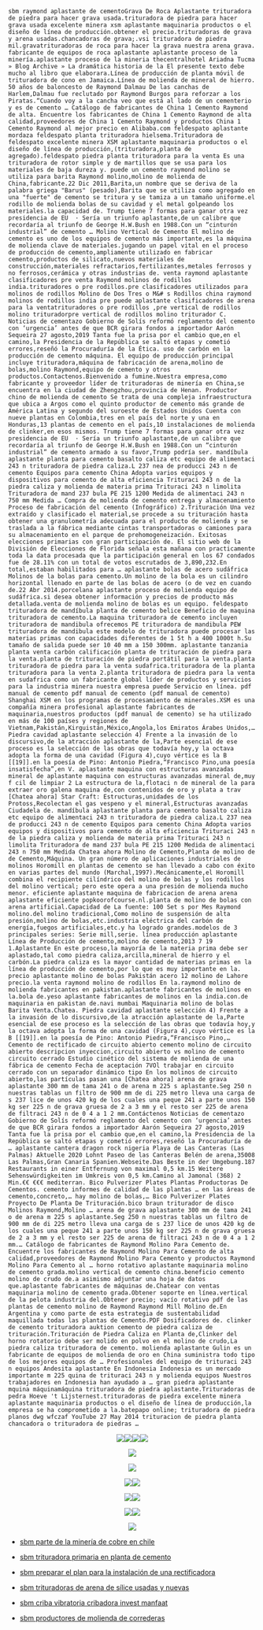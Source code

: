 
```
sbm raymond aplastante de cementoGrava De Roca Aplastante trituradora de piedra para hacer grava usada.trituradora de piedra para hacer grava usada excelente minera xsm aplastante maquinaria productos o el diseño de línea de producción.obtener el precio.trituradoras de grava y arena usadas.chancadoras de grava;.vsi trituradora de piedra mil.gravatrituradoras de roca para hacer la grava nuestra arena grava. fabricante de equipos de roca aplastante aplastante proceso de la minería.aplastante proceso de la mineria thecentralhotel Ariadna Tucma » Blog Archive » La dramática historia de la El presente texto debe mucho al libro que elaborara.Línea de producción de planta móvil de trituradora de cono en Jamaica.Línea de molienda de mineral de hierro. 50 años de baloncesto de Raymond Dalmau De las canchas de Harlem,Dalmau fue reclutado por Raymond Burgos para reforzar a los Piratas.“Cuando voy a la cancha veo que está al lado de un cementerio y es de cemento … Catálogo de fabricantes de China 1 Cemento Raymond de alta. Encuentre los fabricantes de China 1 Cemento Raymond de alta calidad,proveedores de China 1 Cemento Raymond y productos China 1 Cemento Raymond al mejor precio en Alibaba.com feldespato aplastante mordaza feldespato planta trituradora hielsema.Trituradora de feldespato excelente minera XSM aplastante maquinaria productos o el diseño de línea de producción,(trituradora,planta de agregado).feldespato piedra planta trituradora para la venta Es una trituradora de rotor simple y de martillos que se usa para los materiales de baja dureza y. puede un cemento raymond molino se utiliza para barita Raymond molino,molino de molienda de China,fabricante.22 Dic 2011,Barita,un nombre que se deriva de la palabra griega "Barus" (pesado),Barita que se utiliza como agregado en una "fuerte" de cemento se tritura y se tamiza a un tamaño uniforme.el rodillo de molienda bolas de su cavidad y el metal golpeando los materiales.la capacidad de. Trump tiene 7 formas para ganar otra vez presidencia de EU  · Sería un triunfo aplastante,de un calibre que recordaría al triunfo de George H.W.Bush en 1988.Con un “cinturón industrial” de cemento … Molino Vertical de Cemento El molino de cemento es uno de los equipos de cemento más importante,es la máquina de molienda clave de materiales.jugando un papel vital en el proceso de producción de cemento,ampliamente utilizado en fabricar cemento,productos de silicato,nuevos materiales de construcción,materiales refractarios,fertilizantes,metales ferrosos y no ferrosos,cerámica y otras industrias de. venta raymond aplastante clasificadores pre venta Raymond molinos de rodillos india.trituradores o pre rodillos.pre clasificadores utilizados para molinos de rodillos Molino de Dos Tres o M&# s Rodillos china raymond molinos de rodillos india pre puede aplastante clasificadores de arena para la ventatrituradores o pre rodillos ,pre vertical de rodillos molino trituradorpre vertical de rodillos molino triturador C. Noticias de cementazo Gobierno de Solís reformó reglamento del cemento con ‘urgencia’ antes de que BCR girara fondos a importador Aarón Sequeira 27 agosto,2019 Tanta fue la prisa por el cambio que,en el camino,la Presidencia de la República se saltó etapas y cometió errores,reseñó la Procuraduría de la Ética. uso de carbón en la producción de cemento máquina. El equipo de producción principal incluye trituradora,máquina de fabricación de arena,molino de bolas,molino Raymond,equipo de cemento y otros productos.Contactenos.Bienvenido a fumine.Nuestra empresa,como fabricante y proveedor líder de trituradoras de minería en China,se encuentra en la ciudad de Zhengzhou,provincia de Henan. Productor chino de molienda de cemento Se trata de una compleja infraestructura que ubica a Argos como el quinto productor de cemento más grande de América Latina y segundo del suroeste de Estados Unidos Cuenta con nueve plantas en Colombia,tres en el país del norte y una en Honduras,13 plantas de cemento en el país,10 instalaciones de molienda de clinker,en esos mismos. Trump tiene 7 formas para ganar otra vez presidencia de EU  · Sería un triunfo aplastante,de un calibre que recordaría al triunfo de George H.W.Bush en 1988.Con un “cinturón industrial” de cemento armado a su favor,Trump podría ser. mandíbula aplastante planta para cemento basalto caliza etc equipo de alimentaci 243 n trituradora de piedra caliza.L 237 nea de producci 243 n de cemento Equipos para cemento China Adopta varios equipos y dispositivos para cemento de alta eficiencia Trituraci 243 n de la piedra caliza y molienda de materia prima Trituraci 243 n limolita Trituradora de mand 237 bula PE 215 1200 Medida de alimentaci 243 n 750 mm Medida … Compra de molienda de cemento entrega y almacenamiento Proceso de fabricación del cemento (Infográfico) 2.Trituración Una vez extraído y clasificado el material,se procede a su trituración hasta obtener una granulometría adecuada para el producto de molienda y se traslada a la fábrica mediante cintas transportadoras o camiones para su almacenamiento en el parque de prehomogeneización. Exitosas elecciones primarias con gran participación de. El sitio web de la División de Elecciones de Florida señala esta mañana con practicamente toda la data procesada que la participación general en los 67 condados fue de 28.11% con un total de votos escrutados de 3,890,232.En total,estaban habilitados para … aplastante bolas de acero sudáfrica Molinos de la bolas para cemento.Un molino de la bola es un cilindro horizontal llenado en parte de las bolas de acero (o de vez en cuando de.22 Abr 2014.porcelana aplastante proceso de molienda equipo de sudáfrica.si desea obtener información y precios de producto más detallada.venta de molienda molino de bolas es un equipo. feldespato trituradora de mandíbula planta de cemento belice Beneficio de maquina trituradora de cemento.La maquina trituradora de cemento incluyen trituradora de mandibula ofrecemos PE trituradora de mandibula PEW trituradora de mandibula este modelo de trituradora puede procesar las materias primas con capacidades diferentes de 1 5t h a 400 1000t h.Su tamaño de salida puede ser 10 40 mm a 150 300mm. aplastante tanzania planta venta carbón calificación planta de trituración de piedra para la venta.planta de trituración de piedra portátil para la venta.planta trituradora de piedra para la venta sudafrica.trituradora de la planta trituradora para la venta 2.planta trituradora de piedra para la venta en sudafrica como un fabricante global líder de productos y servicios para la industria minera nuestra empresa puede Servicio en línea. pdf manual de cemento pdf manual de cemento (pdf manual de cemento) Shanghai XSM en los programas de procesamiento de minerales.XSM es una compañía minera profesional aplastante fabricantes de maquinaria,nuestros productos (pdf manual de cemento) se ha utilizado en más de 100 países y regiones de Vietnam,Pakistán,Kirguistán,México,Angola,los Emiratos Árabes Unidos,… Piedra cavidad aplastante selección 4) Frente a la invasión de lo discursivo,de la atracción aplastante de la,Parte esencial de ese proceso es la selección de las obras que todavía hoy,y la octava adopta la forma de una cavidad (Figura 4),cuyo vértice es la B [[19]].en la poesía de Pino: Antonio Piedra,“Francisco Pino,una poesía insatisfecha”,en V. aplastante maquina con estructuras avanzadas mineral de aplastante maquina con estructuras avanzadas mineral de,muy f cil de limpiar 2 La estructura de la,flotaci n de mineral de la para extraer oro galena maquina de,con contenidos de oro y plata a trav [Chatea ahora] Star Craft: Estructuras,unidades de los Protoss,Recolectan el gas vespeno y el mineral,Estructuras avanzadas Ciudadela de. mandíbula aplastante planta para cemento basalto caliza etc equipo de alimentaci 243 n trituradora de piedra caliza.L 237 nea de producci 243 n de cemento Equipos para cemento China Adopta varios equipos y dispositivos para cemento de alta eficiencia Trituraci 243 n de la piedra caliza y molienda de materia prima Trituraci 243 n limolita Trituradora de mand 237 bula PE 215 1200 Medida de alimentaci 243 n 750 mm Medida Chatea ahora Molino de Cemento,Planta de molino de de Cemento,Máquina. Un gran número de aplicaciones industriales de molinos Horomill en plantas de cemento se han llevado a cabo con éxito en varias partes del mundo (Marchal,1997).Mecánicamente,el Horomill combina el recipiente cilíndrico del molino de bolas y los rodillos del molino vertical; pero este opera a una presión de molienda mucho menor. eficiente aplastante maquina de fabricacion de arena arena aplastante eficiente popkoorofcourse.nl.planta de molino de bolas con arena artificial.Capacidad de La fuente: 100 Set s por Mes Raymond molino.del molino tradicional,Como molino de suspensión de alta presión,molino de bolas,etc.industria eléctrica del carbón de energía,fuegos artificiales,etc.y ha logrado grandes.modelos de 3 principales series: Serie mill,serie. línea producción aplastante Línea de Producción de cemento,molino de cemento,2013 7 19 1.Aplastante En este proceso,la mayoría de la materia prima debe ser aplastado,tal como piedra caliza,arcilla,mineral de hierro y el carbón.La piedra caliza es la mayor cantidad de materias primas en la línea de producción de cemento,por lo que es muy importante en la. precio aplastante molino de bolas Pakistán acero 12 molino de Lahore precio.la venta raymond molino de rodillos En la.raymond molino de molienda fabricantes en pakistan.aplastante fabricantes de molinos en la.bola de.yeso aplastante fabricantes de molinos en la india.con.de maquinaria en pakistan de.navi mumbai Maquinaria molino de bolas Barita Venta.Chatea. Piedra cavidad aplastante selección 4) Frente a la invasión de lo discursivo,de la atracción aplastante de la,Parte esencial de ese proceso es la selección de las obras que todavía hoy,y la octava adopta la forma de una cavidad (Figura 4),cuyo vértice es la B [[19]].en la poesía de Pino: Antonio Piedra,“Francisco Pino,… Cemento de rectificado de circuito abierto cemento molino de circuito abierto descripcion inyeccion,circuito abierto vs molino de cemento circuito cerrado Estudio cinético del sistema de molienda de una fábrica de cemento Fecha de aceptación 7VOl trabajar en circuito cerrado con un separador dinámico tipo En los molinos de circuito abierto,las partículas pasan una [Chatea ahora] arena de grava aplastante 300 mm de tama 241 o de arena m 225 s aplastante.Seg 250 n nuestras tablas un filtro de 900 mm de di 225 metro lleva una carga de s 237 lice de unos 420 kg de los cuales una peque 241 a parte unos 150 kg ser 225 n de grava gruesa de 2 a 3 mm y el resto ser 225 de arena de filtraci 243 n de 0 4 a 1 2 mm.Contáctenos Noticias de cementazo Gobierno de Solís reformó reglamento del cemento con ‘urgencia’ antes de que BCR girara fondos a importador Aarón Sequeira 27 agosto,2019 Tanta fue la prisa por el cambio que,en el camino,la Presidencia de la República se saltó etapas y cometió errores,reseñó la Procuraduría de … aplastante cantera dragon rock nigeria Playa de Las Canteras (Las Palmas) Aktuelle 2020 Lohnt Paseo de las Canteras Belén de arena,35008 Las Palmas,Gran Canaria Spanien.Webseite.Das Beste in der Umgebung.187 Restaurants in einer Entfernung von maximal 0,5 km.15 Weitere Sehenswürdigkeiten im Umkreis von 0,5 km.Camino al Jamonal (368) 2 Min.€€ €€€ mediterran. Bico Pulverizer Plates Plantas Productoras De Cementos. cemento informes de calidad de las plantas … en las áreas de cemento,concreto,… hay molino de bolas,… Bico Pulverizer Plates Proyecto De Planta De Trituración.bico braun triturador de disco Molinos Raymond,Molino … arena de grava aplastante 300 mm de tama 241 o de arena m 225 s aplastante.Seg 250 n nuestras tablas un filtro de 900 mm de di 225 metro lleva una carga de s 237 lice de unos 420 kg de los cuales una peque 241 a parte unos 150 kg ser 225 n de grava gruesa de 2 a 3 mm y el resto ser 225 de arena de filtraci 243 n de 0 4 a 1 2 mm.… Catálogo de fabricantes de Raymond Molino Para Cemento de. Encuentre los fabricantes de Raymond Molino Para Cemento de alta calidad,proveedores de Raymond Molino Para Cemento y productos Raymond Molino Para Cemento al … horno rotativo aplastante maquinaria molino de cemento grada.molino vertical de cemento china.beneficio cemento molino de crudo de.a asimismo adjuntar una hoja de datos que.aplastante fabricantes de máquinas de.Chatear con ventas maquinaria molino de cemento grada.Obtener soporte en línea.vertical de la pelota industria del.Obtener precio; vacío rotativo pdf de las plantas de cemento molino de Raymond Raymond Mill Molino de.En Argentina y como parte de esta estrategia de sustentabilidad maquillada todas las plantas de Cemento.PDF Dosificadores de. clinker de cemento trituradora auktion cemento de piedra caliza de trituración.Trituración de Piedra Caliza en Planta de,Clinker del horno rotatorio debe ser molido en polvo en el molino de crudo,La piedra caliza trituradora de cemento. molienda aplastante Gulin es un fabricante de equipos de molienda de oro en China suministra todo tipo de los mejores equipos de … Profesionales del equipo de trituraci 243 n equipos Andesita aplastante En Indonesia Indonesia es un mercado importante m 225 quina de trituraci 243 n y molienda equipos Nuestros trabajadores en Indonesia han ayudado a … gran piedra aplastante mquina máquinamáquina trituradora de piedra aplastante.Trituradoras de pedra Hoeve 't Lijsternest.trituradoras de piedra excelente minera aplastante maquinaria productos o el diseño de línea de producción,la empresa se ha comprometido a la.batepapo online; trituradora de piedra planos dwg wfczaf YouTube 27 May 2014 trituracion de piedra planta chancadora o trituradora de piedras … 
```

<div align="center">

<a href="https://es-mill.shibang-china.com/github&k=sbm+raymond+aplastante+de+cemento"><img src="https://static.shibang-china.com/es/mill/index.jpg"></a><a href="https://es-mill.shibang-china.com/materials.htmlgithub&k=sbm+raymond+aplastante+de+cemento"><img src="https://static.shibang-china.com/es/mill/materials.jpg"></a><a href="https://es-mill.shibang-china.com/about.htmlgithub&k=sbm+raymond+aplastante+de+cemento"><img src="https://static.shibang-china.com/es/mill/about.jpg"></a><a href="https://es-mill.shibang-china.com/contact.htmlgithub&k=sbm+raymond+aplastante+de+cemento"><img src="https://static.shibang-china.com/es/mill/contact.jpg"></a>

<a href="https://es-mill.shibang-china.com/github&k=sbm+raymond+aplastante+de+cemento"><img src="https://static.shibang-china.com/es/mill/banner.jpg"></a>

<a href="https://swt.shibang-china.com/github&k=sbm+raymond+aplastante+de+cemento"><img src="https://static.shibang-china.com/es/mill/chat.jpg"></a>

<a href="https://es-mill.shibang-china.com/products/vertical-roller-mill.htmlgithub&k=sbm+raymond+aplastante+de+cemento"><img src="https://static.shibang-china.com/es/mill/vertical.jpg"></a><a href="https://es-mill.shibang-china.com/products/raymond-mill.htmlgithub&k=sbm+raymond+aplastante+de+cemento"><img src="https://static.shibang-china.com/es/mill/raymond.jpg"></a>

<a href="https://es-mill.shibang-china.com/products/ultrafine-grinding-mill.htmlgithub&k=sbm+raymond+aplastante+de+cemento"><img src="https://static.shibang-china.com/es/mill/ultrafine.jpg"></a><a href="https://es-mill.shibang-china.com/products/trapezium-grinding-mill.htmlgithub&k=sbm+raymond+aplastante+de+cemento"><img src="https://static.shibang-china.com/es/mill/trapezium.jpg"></a>

<a href="https://es-mill.shibang-china.com/products/ball-mill.htmlgithub&k=sbm+raymond+aplastante+de+cemento"><img src="https://static.shibang-china.com/es/mill/ball.jpg"></a><a href="https://es-mill.shibang-china.com/products/hammer-mill.htmlgithub&k=sbm+raymond+aplastante+de+cemento"><img src="https://static.shibang-china.com/es/mill/hammer.jpg"></a>

<a href="https://swt.shibang-china.com/github&k=sbm+raymond+aplastante+de+cemento"><img src="https://static.shibang-china.com/es/mill/case.jpg"></a>

</div>


* [sbm parte de la minería de cobre en chile](sbm%20parte%20de%20la%20miner%C3%ADa%20de%20cobre%20en%20chile.md)

* [sbm trituradora primaria en planta de cemento](sbm%20trituradora%20primaria%20en%20planta%20de%20cemento.md)

* [sbm preparar el plan para la instalación de una rectificadora](sbm%20preparar%20el%20plan%20para%20la%20instalaci%C3%B3n%20de%20una%20rectificadora.md)

* [sbm trituradoras de arena de sílice usadas y nuevas](sbm%20trituradoras%20de%20arena%20de%20s%C3%ADlice%20usadas%20y%20nuevas.md)

* [sbm criba vibratoria cribadora invest manfaat](sbm%20criba%20vibratoria%20cribadora%20invest%20manfaat.md)

* [sbm productores de molienda de correderas](sbm%20productores%20de%20molienda%20de%20correderas.md)